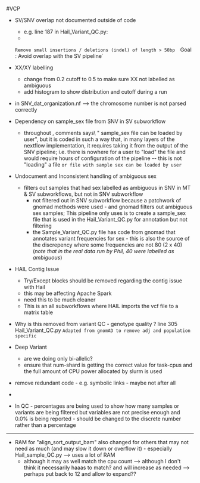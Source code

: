 #VCP
- SV/SNV overlap not documented outside of code
	- e.g. line 187 in Hail_Variant_QC.py: 
	-
	`Remove small insertions / deletions (indel) of length > 50bp 
	`Goal : Avoid overlap with the SV pipeline` 

- XX/XY labelling
	- change from 0.2 cutoff to 0.5 to make sure XX not labelled as ambiguous
	- add histogram to show distribution and cutoff during a run

- in SNV_dat_organization.nf --> the chromosome number is not parsed correctly

- Dependency on sample_sex file from SNV in SV subworkflow
	- throughout , comments says\ " sample_sex file can be loaded by user", but it is coded in such a way that, in many layers of the nextflow implementation, it requires taking it from the output of the SNV pipeline; i.e. there is nowhere for a user to "load" the file and would require hours of configuration of the pipeline -- this is not "loading" a file
	  `or file with sample sex can be loaded by user` 

- Undocument and Inconsistent handling of ambiguous sex
	- filters out samples that had sex labelled as ambiguous in SNV in MT & SV subworkflows, but not in SNV subworkflow
		- not filtered out in SNV subworkflow because a patchwork of gnomad methods were used - and gnomad filters out ambiguous sex samples; This pipeline only uses is to create a sample_sex file that is used in the Hail_Variant_QC.py for annotation but not filtering
		- the Sample_Variant_QC.py file has code from gnomad that annotates variant frequencies for sex - this is also the source of the discrepency where some frequencies are not 80 (2 x 40) (*note that in the real data run by Phil, 40 were labelled as ambiguous*)

- HAIL Contig Issue
	- Try/Except blocks should be removed regarding the contig issue with Hail
	- this may be affecting Apache Spark
	- need this to be much cleaner
	- This is an all subworkflows where HAIL imports the vcf file to a matrix table
	
- Why is this removed from variant QC - genotype quality ? line 305 Hail_Variant_QC.py
	 `Adapted from gnomAD to remove adj and population specific`
    
 - Deep Variant
	 - are we doing only bi-allelic?
	- ensure that num-shard is getting the correct value for task-cpus and the full amount of CPU power allocated by slurm is used
	
- remove redundant code - e.g. symbolic links - maybe not after all
-
- In QC - percentages are being used to show how many samples or variants are being filtered but variables are not precise enough and 0.0% is being reported - should be changed to the discrete number rather than a percentage

-----------------------
- RAM for "align_sort_output_bam" also changed for others that may not need as much (and may slow it down or overflow it) - especially Hail_sample_QC.py --> uses a lot of RAM
	- although it may as well match the cpu count --> although I don't think it necessarily haaas to match? and will increase as needed --> perhaps put back to 12 and allow to expand??